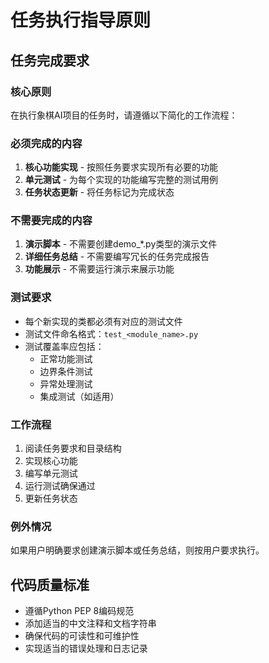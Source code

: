 # 任务执行指导原则

## 任务完成要求

### 核心原则
在执行象棋AI项目的任务时，请遵循以下简化的工作流程：

### 必须完成的内容
1. **核心功能实现** - 按照任务要求实现所有必要的功能
2. **单元测试** - 为每个实现的功能编写完整的测试用例
3. **任务状态更新** - 将任务标记为完成状态

### 不需要完成的内容
1. **演示脚本** - 不需要创建demo_*.py类型的演示文件
2. **详细任务总结** - 不需要编写冗长的任务完成报告
3. **功能展示** - 不需要运行演示来展示功能

### 测试要求
- 每个新实现的类都必须有对应的测试文件
- 测试文件命名格式：`test_<module_name>.py`
- 测试覆盖率应包括：
  - 正常功能测试
  - 边界条件测试
  - 异常处理测试
  - 集成测试（如适用）

### 工作流程
1. 阅读任务要求和目录结构
2. 实现核心功能
3. 编写单元测试
4. 运行测试确保通过
5. 更新任务状态

### 例外情况
如果用户明确要求创建演示脚本或任务总结，则按用户要求执行。

## 代码质量标准
- 遵循Python PEP 8编码规范
- 添加适当的中文注释和文档字符串
- 确保代码的可读性和可维护性
- 实现适当的错误处理和日志记录